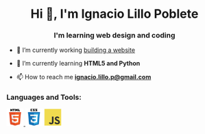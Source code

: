 <h1 align="center">Hi 👋, I'm Ignacio Lillo Poblete</h1>
<h3 align="center">I'm learning web design and coding</h3>

- 🔭 I’m currently working [building a website](https://github.com/IgnacioLilloP/Proyecto-Desarrollo-Web)

- 🌱 I’m currently learning **HTML5 and Python**

- 📫 How to reach me **ignacio.lillo.p@gmail.com**

<h3 align="left">Languages and Tools:</h3>
<p align="left"> <a href="https://www.w3schools.com/css/" target="_blank" rel="noreferrer"> <a href="https://www.w3.org/html/" target="_blank" rel="noreferrer"> <img src="https://raw.githubusercontent.com/devicons/devicon/master/icons/html5/html5-original-wordmark.svg" alt="html5" width="40" height="40"/> </a> <img src="https://raw.githubusercontent.com/devicons/devicon/master/icons/css3/css3-original-wordmark.svg" alt="css3" width="40" height="40"/> </a> <a href="https://developer.mozilla.org/en-US/docs/Web/JavaScript" target="_blank" rel="noreferrer"> <img src="https://raw.githubusercontent.com/devicons/devicon/master/icons/javascript/javascript-original.svg" alt="javascript" width="40" height="40"/> </a> </p>


